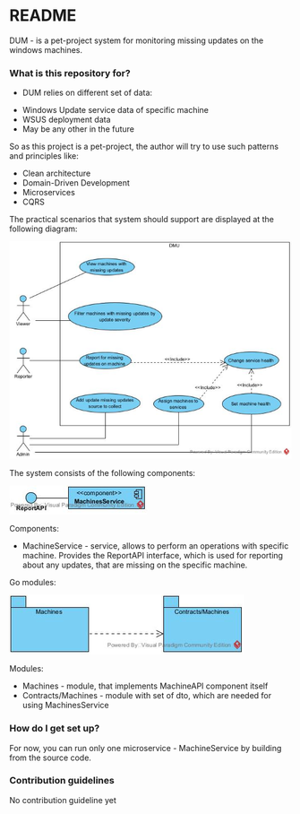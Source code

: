 # README #

DUM - is a pet-project system for monitoring missing updates on the windows machines.

### What is this repository for? ###

* DUM relies on different set of data:
+ Windows Update service data of specific machine
+ WSUS deployment data
+ May be any other in the future

So as this project is a pet-project, the author will try to use such patterns and principles like:
* Clean architecture
* Domain-Driven Development
* Microservices
* CQRS

The practical scenarios that system should support are displayed at the following diagram:

![Cases](/diagrams/cases.jpg?raw=true)

The system consists of the following components:

![Components](/diagrams/components.jpg?raw=true)

Components:
* MachineService - service, allows to perform an operations with specific machine. Provides the ReportAPI interface, which is used for reporting about any updates, that are missing on the specific machine.

Go modules:

![Modules](/diagrams/modules.jpg?raw=true)

Modules:
* Machines - module, that implements MachineAPI component itself
* Contracts/Machines - module with set of dto, which are needed for using MachinesService

### How do I get set up? ###

For now, you can run only one microservice - MachineService by building from the source code.

### Contribution guidelines ###

No contribution guideline yet